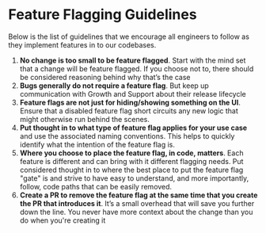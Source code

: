 # Feature Flagging Guidelines

Below is the list of guidelines that we encourage all engineers to follow as they implement features in to our codebases.



1. **No change is too small to be feature flagged**. Start with the mind set that a change will be feature flagged. If you choose not to, there should be considered reasoning behind why that’s the case
2. **Bugs generally do not require a feature flag**. But keep up communication with Growth and Support about their release lifecycle
3. **Feature flags are not just for hiding/showing something on the UI**. Ensure that a disabled feature flag short circuits any new logic that might otherwise run behind the scenes.
4. **Put thought in to what type of feature flag applies for your use case** and use the associated naming conventions. This helps to quickly identify what the intention of the feature flag is.
5. **Where you choose to place the feature flag, in code, matters**. Each feature is different and can bring with it different flagging needs. Put considered thought in to where the best place to put the feature flag "gate" is and strive to have easy to understand, and more importantly, follow, code paths that can be easily removed.
6. **Create a PR to remove the feature flag at the same time that you create the PR that introduces it**. It’s a small overhead that will save you further down the line. You never have more context about the change than you do when you're creating it



